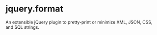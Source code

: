 jquery.format
=============

An extensible jQuery plugin to pretty-print or minimize XML, JSON, CSS, and SQL strings.
